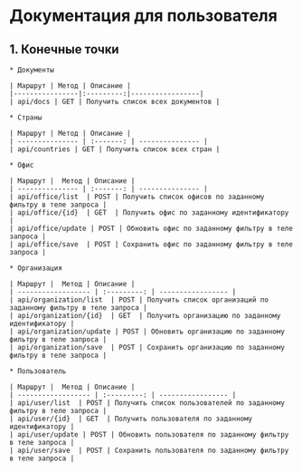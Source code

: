 # **Документация для пользователя**
## 1. Конечные точки 

    * Документы
    
    | Маршрут | Метод | Описание |
    |----------------|:---------:|-----------------|
    | api/docs | GET | Получить список всех документов |
    
    * Страны
    
    | Маршрут | Метод | Описание |
    | --------------- | :-------: | --------------- |
    | api/countries | GET | Получить список всех стран |
    
    * Офис
    
    | Маршрут |  Метод | Описание |
    | --------------- | :-------: | --------------- |
    | api/office/list  | POST | Получить список офисов по заданному фильтру в теле запроса |
    | api/office/{id}  | GET  | Получить офис по заданному идентификатору |
    | api/office/update | POST | Обновить офис по заданному фильтру в теле запроса |
    | api/office/save  | POST | Сохранить офис по заданному фильтру в теле запроса |
    
    * Организация
    
    | Маршрут |  Метод | Описание |
    | ------------------ | :---------: | ----------------- |
    | api/organization/list  | POST | Получить список организаций по заданному фильтру в теле запроса |
    | api/organization/{id}  | GET  | Получить организацию по заданному идентификатору |
    | api/organization/update | POST | Обновить организацию по заданному фильтру в теле запроса |
    | api/organization/save  | POST | Сохранить организацию по заданному фильтру в теле запроса |
    
    * Пользователь
    
    | Маршрут |  Метод | Описание |
    | ------------------ | :---------: | ----------------- |
    | api/user/list  | POST | Получить список пользователей по заданному фильтру в теле запроса |
    | api/user/{id}  | GET  | Получить пользователя по заданному идентификатору |
    | api/user/update | POST | Обновить пользователя по заданному фильтру в теле запроса |
    | api/user/save  | POST | Сохранить пользователя по заданному фильтру в теле запроса |